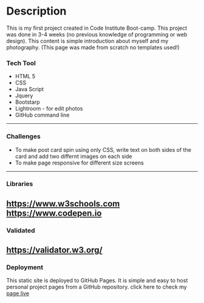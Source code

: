 # Description
This is my first project created in Code Institute Boot-camp. This project was done in 3-4 weeks (no previous knowledge of programming or web design). This content is simple introduction about myself and my photography. (This page was made from scratch no templates used!)

### Tech Tool
* HTML 5
* CSS
* Java Script
* Jquery
* Bootstarp
* Lightroom - for edit photos
* GitHub command line
---------------
### Challenges ###
* To make post card spin using only CSS, write text on both sides of the card and add two differnt images on each side
* To make page responsive for different size screens
---------------
### Libraries ###
https://www.w3schools.com
https://www.codepen.io
---------------
### Validated ###
https://validator.w3.org/
---------------
### Deployment ###
This static site is deployed to GitHub Pages. It is simple and easy to host personal project pages from a GitHub repository.
click here to check my [page live](https://ignasgri.github.io/myPage/)
